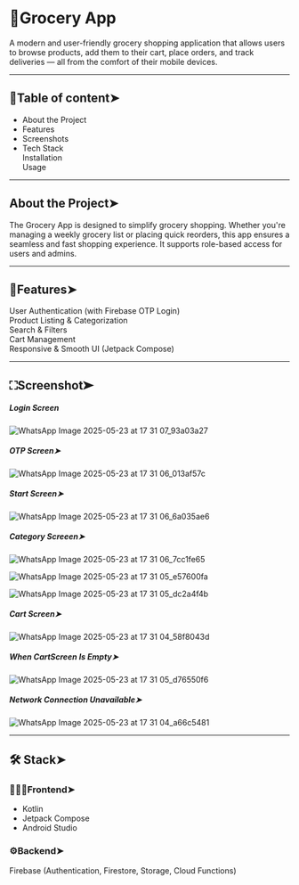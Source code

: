 #  🛒Grocery App

A modern and user-friendly grocery shopping application that allows users to browse products, add them to their cart, place orders, and track deliveries — all from the comfort of their mobile devices.

---

## 📃Table of content➤

- About the Project  
- Features  
- Screenshots  
- Tech Stack <br> Installation <br>Usage

---

## About the Project➤

The Grocery App is designed to simplify grocery shopping. Whether you're managing a weekly grocery list or placing quick reorders, this app ensures a seamless and fast shopping experience. It supports role-based access for users and admins.

---

## 🌟Features➤

User Authentication (with Firebase OTP Login)<br>
Product Listing & Categorization<br>
Search & Filters<br>
Cart Management<br>
Responsive & Smooth UI (Jetpack Compose)
<br>

---

## ⛶Screenshot➤

##### Login Screen  


![WhatsApp Image 2025-05-23 at 17 31 07_93a03a27](https://github.com/user-attachments/assets/9b13b5f7-8912-44af-8229-2865d047d830)


##### OTP Screen➤  


![WhatsApp Image 2025-05-23 at 17 31 06_013af57c](https://github.com/user-attachments/assets/a2ac8be7-6c9b-41b8-8c51-76651cdb0de2)


##### Start Screen➤  


![WhatsApp Image 2025-05-23 at 17 31 06_6a035ae6](https://github.com/user-attachments/assets/12a0fb20-babc-4db2-9217-c13258378c14)


##### Category Screeen➤  


![WhatsApp Image 2025-05-23 at 17 31 06_7cc1fe65](https://github.com/user-attachments/assets/27523c18-819d-4ec0-9c84-80a630b4ea9d)



![WhatsApp Image 2025-05-23 at 17 31 05_e57600fa](https://github.com/user-attachments/assets/9788a7e2-4ac0-41a1-9026-fc4f2e4fed4c)


![WhatsApp Image 2025-05-23 at 17 31 05_dc2a4f4b](https://github.com/user-attachments/assets/7bfc3b0f-f17f-405d-b7e8-c2a2d1255185)


##### Cart Screen➤  


![WhatsApp Image 2025-05-23 at 17 31 04_58f8043d](https://github.com/user-attachments/assets/2e700666-d4c6-46d2-b000-57caba8f5751)


##### When CartScreen Is Empty➤  

![WhatsApp Image 2025-05-23 at 17 31 05_d76550f6](https://github.com/user-attachments/assets/24465925-781e-4008-8f29-e782748d5f7a)


##### Network Connection Unavailable➤  


![WhatsApp Image 2025-05-23 at 17 31 04_a66c5481](https://github.com/user-attachments/assets/839661ad-7815-4b54-9e02-3e0042614753)

---

## 🛠️ Stack➤

### 👨🏻‍💻Frontend➤

- Kotlin<br>
- Jetpack Compose<br>
- Android Studio

### ⚙️Backend➤
Firebase (Authentication, Firestore, Storage, Cloud Functions)
